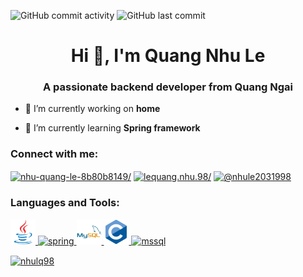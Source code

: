 <p>
<img alt="GitHub commit activity" src="https://img.shields.io/github/commit-activity/w/nhulq98/springboot-api">
<img alt="GitHub last commit" src="https://img.shields.io/github/last-commit/nhulq98/springboot-api">
</p>
<h1 align="center">Hi 👋, I'm Quang Nhu Le</h1>
<p align="left"> <h3 align="center">A passionate backend developer from Quang Ngai</h3>

- 🔭 I’m currently working on **home**

- 🌱 I’m currently learning **Spring framework**

<h3 align="left">Connect with me:</h3>
<p align="left">
<a href="https://linkedin.com/in/nhu-quang-le-8b80b8149/" target="blank"><img align="center" src="https://raw.githubusercontent.com/rahuldkjain/github-profile-readme-generator/master/src/images/icons/Social/linked-in-alt.svg" alt="nhu-quang-le-8b80b8149/" height="30" width="40" /></a>
<a href="https://fb.com/lequang.nhu.98/" target="blank"><img align="center" src="https://raw.githubusercontent.com/rahuldkjain/github-profile-readme-generator/master/src/images/icons/Social/facebook.svg" alt="lequang.nhu.98/" height="30" width="40" /></a>
<a href="https://medium.com/@nhule2031998" target="blank"><img align="center" src="https://raw.githubusercontent.com/rahuldkjain/github-profile-readme-generator/master/src/images/icons/Social/medium.svg" alt="@nhule2031998" height="30" width="40" /></a>
</p>

<h3 align="left">Languages and Tools:</h3>

<p align="left"> 
<a href="https://www.java.com" target="_blank"> <img src="https://raw.githubusercontent.com/devicons/devicon/master/icons/java/java-original.svg" alt="java" width="40" height="40"/> </a> 
<a href="https://spring.io/" target="_blank"> <img src="https://www.vectorlogo.zone/logos/springio/springio-icon.svg" alt="spring" width="40" height="40"/ </a> 
<a href="https://www.mysql.com/" target="_blank"> <img src="https://raw.githubusercontent.com/devicons/devicon/master/icons/mysql/mysql-original-wordmark.svg" alt="mysql" width="40" height="40"/> </a>
<a href="https://www.cprogramming.com/" target="_blank"> <img src="https://raw.githubusercontent.com/devicons/devicon/master/icons/c/c-original.svg" alt="c" width="40" height="40"/> </a> 
<a href="https://www.microsoft.com/en-us/sql-server" target="_blank"> <img src="https://www.svgrepo.com/show/303229/microsoft-sql-server-logo.svg" alt="mssql" width="40" height="40"/> </p>

<p><img align="center" src="https://github-readme-stats.vercel.app/api/top-langs?username=nhulq98&show_icons=true&locale=en&layout=compact" alt="nhulq98" /></p>

